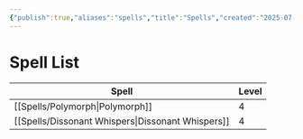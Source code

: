 ```yaml
---
{"publish":true,"aliases":"spells","title":"Spells","created":"2025-07-21","modified":"2025-07-21T19:18:10.010+02:00","published":"2025-07-21","cssclasses":""}
---
```


# Spell List
| Spell                                                        | Level |
| ------------------------------------------------------------ | ----- |
| [[Spells/Polymorph\|Polymorph]]                   | 4     |
| [[Spells/Dissonant Whispers\|Dissonant Whispers]] | 4     |
